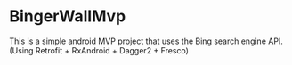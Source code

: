 # BingerWallMvp
This is a simple android MVP project that uses the Bing search engine API. (Using Retrofit + RxAndroid + Dagger2 + Fresco)
